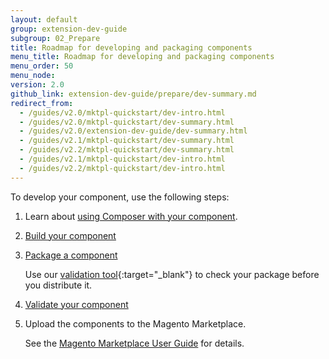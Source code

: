 ```yaml
---
layout: default
group: extension-dev-guide
subgroup: 02_Prepare
title: Roadmap for developing and packaging components
menu_title: Roadmap for developing and packaging components
menu_order: 50
menu_node:
version: 2.0
github_link: extension-dev-guide/prepare/dev-summary.md
redirect_from:
  - /guides/v2.0/mktpl-quickstart/dev-intro.html
  - /guides/v2.0/mktpl-quickstart/dev-summary.html
  - /guides/v2.0/extension-dev-guide/dev-summary.html
  - /guides/v2.1/mktpl-quickstart/dev-summary.html
  - /guides/v2.2/mktpl-quickstart/dev-summary.html
  - /guides/v2.1/mktpl-quickstart/dev-intro.html
  - /guides/v2.2/mktpl-quickstart/dev-intro.html
---
```


To develop your component, use the following steps:

1.	Learn about <a href="{{page.baseurl}}/extension-dev-guide/build/composer-integration.html">using Composer with your component</a>.
2.	<a href="{{page.baseurl}}/extension-dev-guide/build/build.html" target="_blank">Build your component</a>
3.	<a href="{{page.baseurl}}/extension-dev-guide/package/package_module.html" target="_blank">Package a component</a>

	Use our [validation tool](https://github.com/magento/marketplace-tools){:target="_blank"} to check your package before you distribute it.

4.	<a href="{{page.baseurl}}/extension-dev-guide/validate/test-module.html">Validate your component</a>
4.	Upload the components to the Magento Marketplace.

	See the <a href="http://docs.magento.com/marketplace/user_guide/getting-started.html" target="_blank">Magento Marketplace User Guide</a> for details.
